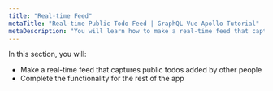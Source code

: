 ```yaml
---
title: "Real-time Feed"
metaTitle: "Real-time Public Todo Feed | GraphQL Vue Apollo Tutorial"
metaDescription: "You will learn how to make a real-time feed that captures public todos added by other people."
---
```


In this section, you will:

- Make a real-time feed that captures public todos added by other people
- Complete the functionality for the rest of the app

